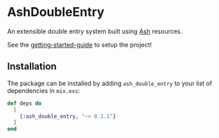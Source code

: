 # AshDoubleEntry

An extensible double entry system built using [Ash](ash-hq.org) resources.

See the [getting-started-guide](github.com/ash-project/ash_double_entry.git) to
setup the project!

## Installation

The package can be installed by adding `ash_double_entry` to your list of dependencies in `mix.exs`:

```elixir
def deps do
  [
    {:ash_double_entry, "~> 0.1.1"}
  ]
end
```

